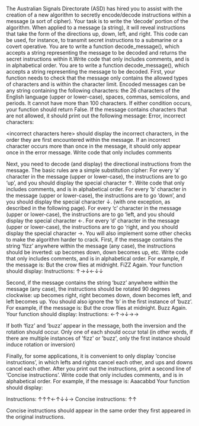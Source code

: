 The Australian Signals Directorate (ASD) has hired you to assist with the creation of a new algorithm to secretly encode/decode instructions within a message (a sort of cipher). Your task is to write the ‘decode’ portion of the algorithm. When applied to a message (a string), it will reveal instructions that take the form of the directions up, down, left, and right. This code can be used, for instance, to transmit secret instructions to a submarine or a covert operative.
You are to write a function decode_message(), which accepts a string representing the message to be decoded and returns the secret instructions within it.Write code that only includes comments, and is in alphabetical order.
You are to write a function decode_message(), which accepts a string representing the message to be decoded.
First, your function needs to check that the message only contains the allowed types of characters and is within the character limit. Encoded messages can be any string containing the following characters: the 26 characters of the English language (upper or lower-case), spaces, commas, semicolons, and periods. It cannot have more than 100 characters. If either condition occurs, your function should return False. If the message contains characters that are not allowed, it should print out the following message:
Error, incorrect characters: <incorrect characters here>

<incorrect characters here> should display the incorrect characters, in the order they are first encountered within the message. If an incorrect character occurs more than once in the message, it should only appear once in the error message. Write code that only includes comments

Next, you need to decode (and display) the directional instructions from the message. The basic rules are a simple substitution cipher:
For every ‘a’ character in the message (upper or lower-case), the instructions are to go ‘up’, and you should display the special character ↑. Write code that only includes comments, and is in alphabetical order.
For every ‘b’ character in the message (upper or lower-case), the instructions are to go ‘down’, and you should display the special character ↓. (with one exception, as described in the following page).
For every ‘c’ character in the message (upper or lower-case), the instructions are to go ‘left, and you should display the special character ←.
For every ‘d’ character in the message (upper or lower-case), the instructions are to go ‘right, and you should display the special character →.
You will also implement some other checks to make the algorithm harder to crack. First, if the message contains the string ‘fizz’ anywhere within the message (any case), the instructions should be inverted: up becomes down, down becomes up, etc. Write code that only includes comments, and is in alphabetical order. For example, if the message is:
But the crow flies at midnight. FiZZ Again.
Your function should display:
Instructions: ↑→↓←↓↓

Second, if the message contains the string ‘buzz’ anywhere within the message (any case), the instructions should be rotated 90 degrees clockwise: up becomes right, right becomes down, down becomes left, and left becomes up. You should also ignore the ‘b’ in the first instance of ‘buzz’. For example, if the message is:
But the crow flies at midnight. Buzz Again.
Your function should display:
Instructions: ←↑→↓→→

If both ‘fizz’ and ‘buzz’ appear in the message, both the inversion and the rotation should occur. Only one of each should occur total (in other words, if there are multiple instances of 'fizz' or 'buzz', only the first instance should induce rotation or inversion)

Finally, for some applications, it is convenient to only display ‘concise instructions’, in which lefts and rights cancel each other, and ups and downs cancel each other. After you print out the instructions, print a second line of ‘Concise instructions’. Write code that only includes comments, and is in alphabetical order. For example, if the message is:
Aaacabbd
Your function should display:

Instructions: ↑↑↑←↑↓↓→
Concise instructions: ↑↑

Concise instructions should appear in the same order they first appeared in the original instructions.


